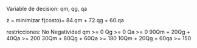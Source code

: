 Variable de decision: qm, qg, qa

z = minimizar f(costo)= 84.qm + 72.qg + 60.qa

restricciones:
	No Negatividad qm >= 0
				  Qg >= 0
				  Qa >= 0
	90Qm + 20Qg + 40Qa >= 200
	30Qm + 80Qg + 60Qa >= 180
	10Qm + 20Qg + 60qa >= 150